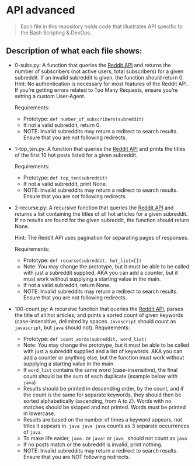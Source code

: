 # API advanced
> Each file in this repository holds code that illustrates API
> specific to the Bash Scripting & DevOps.

## Description of what each file shows:
* 0-subs.py: A function that queries the [Reddit API](https://www.reddit.com/dev/api/) and returns the number of subscribers (not active users, total subscribers) for a given subreddit. If an invalid subreddit is given, the function should return 0.
	Hint: No authentication is necessary for most features of the Reddit API. If you’re getting errors related to Too Many Requests, ensure you’re setting a custom User-Agent.

	Requirements:
	- Prototype: `def number_of_subscribers(subreddit)`
	- If not a valid subreddit, return 0.
	- NOTE: Invalid subreddits may return a redirect to search results. Ensure that you are not following redirects.

* 1-top_ten.py: A function that queries the [Reddit API](https://www.reddit.com/dev/api/) and prints the titles of the first 10 hot posts listed for a given subreddit.

	Requirements:
	- Prototype: `def top_ten(subreddit)`
	- If not a valid subreddit, print None.
	- NOTE: Invalid subreddits may return a redirect to search results. Ensure that you are not following redirects.

* 2-recurse.py: A recursive function that queries the [Reddit API](https://www.reddit.com/dev/api/) and returns a list containing the titles of all hot articles for a given subreddit. If no results are found for the given subreddit, the function should return None.

	Hint: The Reddit API uses pagination for separating pages of responses.

	Requirements:
	- Prototype: `def recurse(subreddit, hot_list=[])`
	- Note: You may change the prototype, but it must be able to be called with just a subreddit supplied. AKA you can add a counter, but it must work without supplying a starting value in the main.
	- If not a valid subreddit, return None.
	- NOTE: Invalid subreddits may return a redirect to search results. Ensure that you are not following redirects.

* 100-count.py: A recursive function that queries the [Reddit API](https://www.reddit.com/dev/api/), parses the title of all hot articles, and prints a sorted count of given keywords (case-insensitive, delimited by spaces. `Javascript` should count as `javascript`, but `java` should not).
	Requirements:
	- Prototype: `def count_words(subreddit, word_list)`
	- Note: You may change the prototype, but it must be able to be called with just a subreddit supplied and a list of keywords. AKA you can add a counter or anything else, but the function must work without supplying a starting value in the main.
	- If `word_list` contains the same word (case-insensitive), the final count should be the sum of each duplicate (example below with `java`)
	- Results should be printed in descending order, by the count, and if the count is the same for separate keywords, they should then be sorted alphabetically (ascending, from A to Z). Words with no matches should be skipped and not printed. Words must be printed in lowercase.
	- Results are based on the number of times a keyword appears, not titles it appears in. `java java java` counts as 3 separate occurrences of `java`.
	- To make life easier, `java.` or `java!` or `java_` should not count as `java`
	- If no posts match or the subreddit is invalid, print nothing.
	- NOTE: Invalid subreddits may return a redirect to search results. Ensure that you are NOT following redirects.
